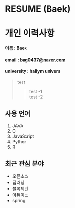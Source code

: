 # RESUME (Baek)
# 개인 이력사항

#### 이름 : Baek
#### email : bag0437@naver.com
#### university : hallym univers

>  test
>> test -1  
>> test -2

## 사용 언어
1. JAVA  
2. C  
3. JavaScript  
4. Python  
5. R  


## 최근 관심 분야  
* 오픈소스
* 딥러닝
* 블록체인
* 아듀이노
* spring
